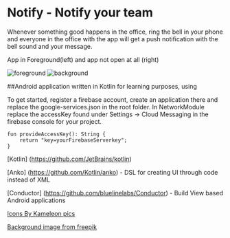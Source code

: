 # Notify - Notify your team
Whenever something good happens in the office, ring the bell in your phone and everyone in the office with the app will get a push notification with the bell sound and your message.

App in Foreground(left) and app not open at all (right)

![foreground](https://cloud.githubusercontent.com/assets/3669105/19163340/dd4cd108-8bfb-11e6-96b2-fe5f487ca377.gif)
![background](https://cloud.githubusercontent.com/assets/3669105/19163347/e304376c-8bfb-11e6-8a44-2286126b71f7.gif)

##Android application written in Kotlin for learning purposes, using

To get started, register a firebase account, create an application there and replace the google-services.json in the root folder. In NetworkModule replace the accessKey found under Settings -> Cloud Messaging in the firebase console for your project.
   
    fun provideAccessKey(): String {
        return "key=yourFirebaseServerkey";
    }

[Kotlin] (https://github.com/JetBrains/kotlin)

[Anko] (https://github.com/Kotlin/anko) - DSL for creating UI through code instead of XML

[Conductor] (https://github.com/bluelinelabs/Conductor) - Build View based Android applications

[Icons By Kameleon pics](http://www.kameleon.pics)

[Background image from freepik](http://www.freepik.com/)
